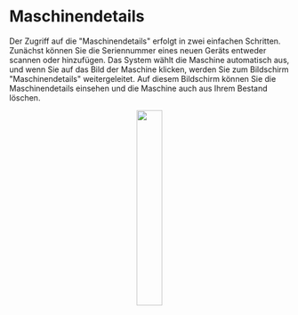 # Maschinendetails 

Der Zugriff auf die "Maschinendetails" erfolgt in zwei einfachen Schritten. Zunächst können Sie die Seriennummer eines neuen Geräts entweder scannen oder hinzufügen. Das System wählt die Maschine automatisch aus, und wenn Sie auf das Bild der Maschine klicken, werden Sie zum Bildschirm "Maschinendetails" weitergeleitet. Auf diesem Bildschirm können Sie die Maschinendetails einsehen und die Maschine auch aus Ihrem Bestand löschen.

<p align="center"><img src="https://i.imgur.com/KimphwK.gif" width="30%"></p>